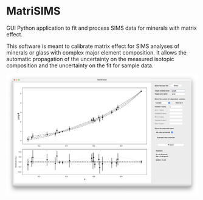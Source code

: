# MatriSIMS
GUI Python application to fit and process SIMS data for minerals with matrix effect.

This software is meant to calibrate matrix effect for SIMS analyses of minerals or glass with complex major element composition.
It allows the automatic propagation of the uncertainty on the measured isotopic composition and the uncertainty on the fit for sample data.

![name-of-you-image](https://github.com/G-Siron/MatriSIMS/blob/bd4124272b09849870d092f4fb20294f9e0619ef/MatriSIMS/Screen_Shot_MatriSIMS_Layout.png)

